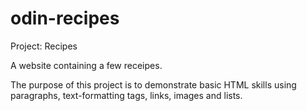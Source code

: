 # odin-recipes
Project: Recipes

A website containing a few receipes.

The purpose of this project is to demonstrate basic HTML skills using paragraphs, text-formatting tags, links, images and lists.

